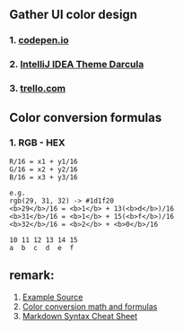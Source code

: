 ## Gather UI color design
### 1. [codepen.io](http://codepen.io/JosephSilber/pen/HqgAz)
### 2. [IntelliJ IDEA Theme Darcula](http://www.jetbrains.com/idea/)
### 3. [trello.com](https://trello.com)

## Color conversion formulas
### 1. RGB - HEX
```
R/16 = x1 + y1/16
G/16 = x2 + y2/16
B/16 = x3 + y3/16

e.g.
rgb(29, 31, 32) -> #1d1f20
<b>29</b>/16 = <b>1</b> + 13(<b>d</b>)/16
<b>31</b>/16 = <b>1</b> + 15(<b>f</b>)/16
<b>32</b>/16 = <b>2</b> + <b>0</b>/16

10 11 12 13 14 15
a  b  c  d  e  f
```

## remark:
1. [Example Source](http://codepen.io/JosephSilber/pen/HqgAz)
2. [Color conversion math and formulas](http://www.easyrgb.com/?X=MATH)
3. [Markdown Syntax Cheat Sheet](http://markable.in/file/aa191728-9dc7-11e1-91c7-984be164924a/)